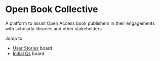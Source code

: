 # Open Book Collective
A platform to assist Open Access book publishers in their engagements with scholarly libraries and other stakeholders

Jump to:

* [User Stories](https://github.com/COPIM/open-book-collective/projects/2) board
* [Initial Qs](https://github.com/COPIM/open-book-collective/projects/1) board
